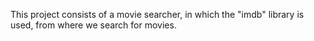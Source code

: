This project consists of a movie searcher, in which the "imdb" library is used, from where we search for movies.

